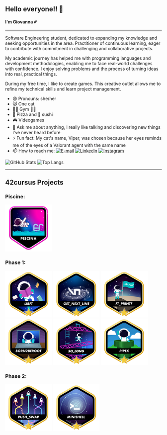 ## Hello everyone!! 👋

#### I'm Giovanna 💕

---

Software Engineering student, dedicated to expanding my knowledge and seeking opportunities in the area. Practitioner of continuous learning, eager to contribute with commitment in challenging and collaborative projects.

My academic journey has helped me with programming languages and development methodologies, enabling me to face real-world challenges with confidence. I enjoy solving problems and the process of turning ideas into real, practical things.

During my free time, I like to create games. This creative outlet allows me to refine my technical skills and learn project management.

- 😄 Pronouns: she/her
- 🐱 One cat
- 🏃‍♀️ Gym 🏋️‍♀️
- 🍕 Pizza and 🍣 sushi
- 🎮 Videogames
- 💬 Ask me about anything, I really like talking and discovering new things I've never heard before
- ⚡ Fun fact: My cat's name, Viper, was chosen because her eyes reminds me of the eyes of a Valorant agent with the same name
- 📫 How to reach me:
[![E-mail](https://img.shields.io/badge/-Email-000?style=for-the-badge&logo=microsoft-outlook&logoColor=E94D5F)](mailto:giovannacoqueirolopes@gmail.com) [![Linkedin](https://img.shields.io/badge/LinkedIn-0077B5?style=for-the-badge&logo=linkedin&logoColor=white)](https://www.linkedin.com/in/giovannacoqueiro/) [![Instagram](https://img.shields.io/badge/Instagram-E4405F?style=for-the-badge&logo=instagram&logoColor=white)](https://www.instagram.com/giocoqueiro/)


![GitHub Stats](https://github-readme-stats.vercel.app/api?username=giovannacoqueiro&theme=neon)
![Top Langs](https://github-readme-stats-git-masterrstaa-rickstaa.vercel.app/api/top-langs/?username=giovannacoqueiro&theme=neon&layout=compact)

---

## 42cursus Projects
### Piscine:
<a href="https://github.com/GiovannaCoqueiro/42-Piscine">![piscina badge](https://github.com/GiovannaCoqueiro/GiovannaCoqueiro/blob/main/badges/piscina_bagde%20(1).png)</a>

### Phase 1:
<a href="https://github.com/GiovannaCoqueiro/42cursus-libft">![libft badge](https://github.com/GiovannaCoqueiro/GiovannaCoqueiro/blob/main/badges/libftm.png)</a> <a href="https://github.com/GiovannaCoqueiro/42cursus-get-next-line">![gnl badge](https://github.com/GiovannaCoqueiro/GiovannaCoqueiro/blob/main/badges/get_next_linem.png)</a> <a href="https://github.com/GiovannaCoqueiro/42cursus-printf">![ftprintf badge](https://github.com/GiovannaCoqueiro/GiovannaCoqueiro/blob/main/badges/ft_printfm.png)</a> ![born2beroot badge](https://github.com/GiovannaCoqueiro/GiovannaCoqueiro/blob/main/badges/born2berootm.png) <a href="https://github.com/GiovannaCoqueiro/42cursus-so-long">![solong badge](https://github.com/GiovannaCoqueiro/GiovannaCoqueiro/blob/main/badges/so_longm.png)</a> <a href="https://github.com/GiovannaCoqueiro/42cursus-pipex">![pipex badge](https://github.com/GiovannaCoqueiro/GiovannaCoqueiro/blob/main/badges/pipexm.png)</a> 

### Phase 2:
<a href="https://github.com/GiovannaCoqueiro/42cursus-push-swap">![push_swap badge](https://github.com/GiovannaCoqueiro/GiovannaCoqueiro/blob/main/badges/push_swapm.png)</a> <a href="https://github.com/GiovannaCoqueiro/42cursus-minishell">![minishell_badge](https://github.com/GiovannaCoqueiro/GiovannaCoqueiro/blob/main/badges/minishellm.png)</a> 

